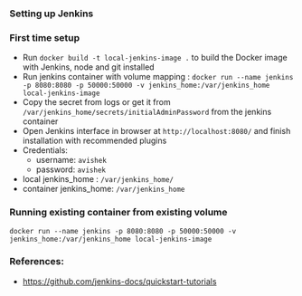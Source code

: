 ### Setting up Jenkins

### First time setup
- Run ```docker build -t local-jenkins-image .``` to build  the Docker image with Jenkins, node and git installed
- Run jenkins container with volume mapping : ```docker run --name jenkins -p 8080:8080 -p 50000:50000 -v jenkins_home:/var/jenkins_home local-jenkins-image```
- Copy the secret from logs or get it from ```/var/jenkins_home/secrets/initialAdminPassword``` from the jenkins container
- Open Jenkins interface in browser at ```http://localhost:8080/``` and finish installation with recommended plugins
- Credentials: 
  - username: ```avishek```
  - password: ```avishek```
- local jenkins_home : ```/var/jenkins_home/```
- container jenkins_home: ```/var/jenkins_home```

### Running existing container from existing volume
```docker run --name jenkins -p 8080:8080 -p 50000:50000 -v jenkins_home:/var/jenkins_home local-jenkins-image```


### References:
- https://github.com/jenkins-docs/quickstart-tutorials